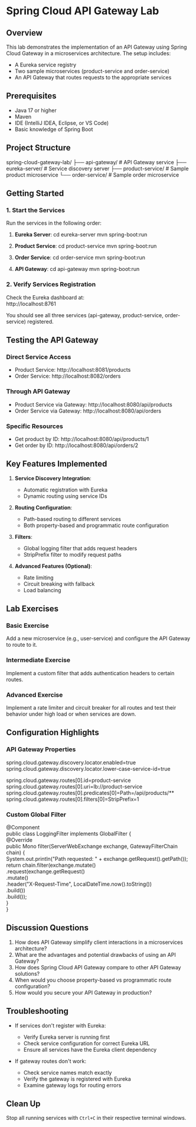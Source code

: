 # Spring Cloud API Gateway Lab

## Overview
This lab demonstrates the implementation of an API Gateway using Spring Cloud Gateway in a microservices architecture. The setup includes:
- A Eureka service registry
- Two sample microservices (product-service and order-service)
- An API Gateway that routes requests to the appropriate services

## Prerequisites
- Java 17 or higher
- Maven
- IDE (IntelliJ IDEA, Eclipse, or VS Code)
- Basic knowledge of Spring Boot

## Project Structure
spring-cloud-gateway-lab/
├── api-gateway/             # API Gateway service
├── eureka-server/           # Service discovery server
├── product-service/         # Sample product microservice
└── order-service/           # Sample order microservice

## Getting Started

### 1. Start the Services
Run the services in the following order:

1. **Eureka Server**:
   cd eureka-server
   mvn spring-boot:run

2. **Product Service**:
   cd product-service
   mvn spring-boot:run

3. **Order Service**:
   cd order-service
   mvn spring-boot:run

4. **API Gateway**:
   cd api-gateway
   mvn spring-boot:run

### 2. Verify Services Registration
Check the Eureka dashboard at:  
http://localhost:8761

You should see all three services (api-gateway, product-service, order-service) registered.

## Testing the API Gateway

### Direct Service Access
- Product Service: http://localhost:8081/products
- Order Service: http://localhost:8082/orders

### Through API Gateway
- Product Service via Gateway: http://localhost:8080/api/products
- Order Service via Gateway: http://localhost:8080/api/orders

### Specific Resources
- Get product by ID: http://localhost:8080/api/products/1
- Get order by ID: http://localhost:8080/api/orders/2

## Key Features Implemented

1. **Service Discovery Integration**:
   - Automatic registration with Eureka
   - Dynamic routing using service IDs

2. **Routing Configuration**:
   - Path-based routing to different services
   - Both property-based and programmatic route configuration

3. **Filters**:
   - Global logging filter that adds request headers
   - StripPrefix filter to modify request paths

4. **Advanced Features (Optional)**:
   - Rate limiting
   - Circuit breaking with fallback
   - Load balancing

## Lab Exercises

### Basic Exercise
Add a new microservice (e.g., user-service) and configure the API Gateway to route to it.

### Intermediate Exercise
Implement a custom filter that adds authentication headers to certain routes.

### Advanced Exercise
Implement a rate limiter and circuit breaker for all routes and test their behavior under high load or when services are down.

## Configuration Highlights

### API Gateway Properties
spring.cloud.gateway.discovery.locator.enabled=true  
spring.cloud.gateway.discovery.locator.lower-case-service-id=true  

spring.cloud.gateway.routes[0].id=product-service  
spring.cloud.gateway.routes[0].uri=lb://product-service  
spring.cloud.gateway.routes[0].predicates[0]=Path=/api/products/**  
spring.cloud.gateway.routes[0].filters[0]=StripPrefix=1  

### Custom Global Filter
@Component  
public class LoggingFilter implements GlobalFilter {  
    @Override  
    public Mono<Void> filter(ServerWebExchange exchange, GatewayFilterChain chain) {  
        System.out.println("Path requested: " + exchange.getRequest().getPath());  
        return chain.filter(exchange.mutate()  
            .request(exchange.getRequest()  
                .mutate()  
                .header("X-Request-Time", LocalDateTime.now().toString())  
                .build())  
            .build());  
    }  
}

## Discussion Questions

1. How does API Gateway simplify client interactions in a microservices architecture?  
2. What are the advantages and potential drawbacks of using an API Gateway?  
3. How does Spring Cloud API Gateway compare to other API Gateway solutions?  
4. When would you choose property-based vs programmatic route configuration?  
5. How would you secure your API Gateway in production?

## Troubleshooting

- If services don't register with Eureka:
  - Verify Eureka server is running first
  - Check service configuration for correct Eureka URL
  - Ensure all services have the Eureka client dependency

- If gateway routes don't work:
  - Check service names match exactly
  - Verify the gateway is registered with Eureka
  - Examine gateway logs for routing errors

## Clean Up
Stop all running services with `Ctrl+C` in their respective terminal windows.
